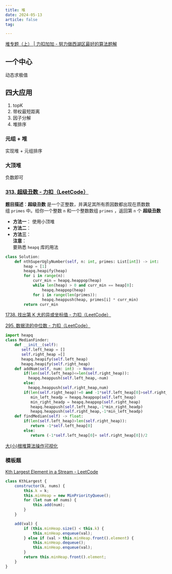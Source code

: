 ```yaml
---
title: 堆
date: 2024-05-13
article: false
tag:

---
```


[堆专题（上） | 力扣加加 - 努力做西湖区最好的算法题解](https://leetcode-solution-leetcode-pp.gitbook.io/leetcode-solution/thinkings/heap)

## 一个中心
动态求极值

## 四大应用
1. topK
2. 带权最短距离
3. 因子分解
4. 堆排序

### 元组 + 堆
实现堆 + 元组排序

### 大顶堆
负数即可

### [313. 超级丑数 - 力扣（LeetCode）](https://leetcode.cn/problems/super-ugly-number/description/)  
  
**题目描述**：**超级丑数** 是一个正整数，并满足其所有质因数都出现在质数数组 `primes` 中。给你一个整数 `n` 和一个整数数组 `primes` ，返回第 `n` 个 **超级丑数**
- **方法一**： 使用小顶堆
- **方法二**：
- **方法三**：  
**注意**：  
要熟悉 `heapq` 库的用法
```python
class Solution:
    def nthSuperUglyNumber(self, n: int, primes: List[int]) -> int:
        heap = [1]
        heapq.heapify(heap)
        for i in range(n):
            curr_min = heapq.heappop(heap)
            while len(heap) > 0 and curr_min == heap[0]:
                heapq.heappop(heap)
            for i in range(len(primes)):
                heapq.heappush(heap, primes[i] * curr_min)
        return curr_min
```


[1738. 找出第 K 大的异或坐标值 - 力扣（LeetCode）](https://leetcode.cn/problems/find-kth-largest-xor-coordinate-value/description/)

[295. 数据流的中位数 - 力扣（LeetCode）](https://leetcode.cn/problems/find-median-from-data-stream/description/)  

```python
import heapq
class MedianFinder:
    def __init__(self):
       self.left_heap = []
       self.right_heap =[]
       heapq.heapify(self.left_heap)
       heapq.heapify(self.right_heap)
    def addNum(self, num: int) -> None:
        if(len(self.left_heap)<=len(self.right_heap)):
          heapq.heappush(self.left_heap,-num)
        else:
          heapq.heappush(self.right_heap,num)
        if(len(self.right_heap)!=0 and -1*self.left_heap[0]>self.right_heap[0]):
           min_left_headp = heapq.heappop(self.left_heap)
           min_right_headp = heapq.heappop(self.right_heap)
           heapq.heappush(self.left_heap,-1*min_right_headp)
           heapq.heappush(self.right_heap,-1*min_left_headp)
    def findMedian(self) -> float:
        if(len(self.left_heap)>len(self.right_heap)):
           return -1*self.left_heap[0]
        else:
           return (-1*self.left_heap[0]+ self.right_heap[0])/2
```


[大(小)根堆算法操作可视化](https://gallery.selfboot.cn/zh/algorithms/heap#google_vignette)

### 模板题
[Kth Largest Element in a Stream - LeetCode](https://leetcode.com/problems/kth-largest-element-in-a-stream/solutions/5624200/step-by-step-guide-to-solving-kth-largest-element-in-any-language/)

```javascript
class KthLargest {
    constructor(k, nums) {
        this.k = k;
        this.minHeap = new MinPriorityQueue();
        for (let num of nums) {
            this.add(num);
        }
    }

    add(val) {
        if (this.minHeap.size() < this.k) {
            this.minHeap.enqueue(val);
        } else if (val > this.minHeap.front().element) {
            this.minHeap.dequeue();
            this.minHeap.enqueue(val);
        }
        return this.minHeap.front().element;
    }
}
```